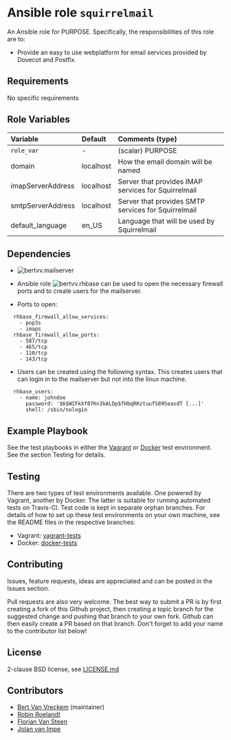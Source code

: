 # Ansible role `squirrelmail`

An Ansible role for PURPOSE. Specifically, the responsibilities of this role are to:

- Provide an easy to use webplatform for email services provided by Dovecot and Postfix.

## Requirements

No specific requirements

## Role Variables


| Variable        | Default | Comments (type)  |
| :---            | :---    | :---             |
| `role_var`      | -       | (scalar) PURPOSE |
| domain          |localhost|How the email domain will be named|
|imapServerAddress|localhost|Server that provides IMAP services for Squirrelmail|
|smtpServerAddress|localhost|Server that provides SMTP services for Squirrelmail|
|default_language |en_US    |Language that will be used by Squirrelmail|


## Dependencies

- ![bertvv.mailserver](https://github.com/bertvv/ansible-role-mailserver)

- Ansible role ![bertvv.rhbase](https://github.com/bertvv/ansible-role-rh-base) can be used to open the necessary firewall ports and to create users for the mailserver.

- Ports to open:

```
  rhbase_firewall_allow_services:
    - pop3s
    - imaps
  rhbase_firewall_allow_ports:
    - 587/tcp
    - 465/tcp
    - 110/tcp
    - 143/tcp
```

- Users can be created using the following syntax.
This creates users that can login in to the mailserver but not into the linux machine.

```
  rhbase_users:
    - name: johndoe
      password: '$6$WIFkXf07Kn3kALDp$fHbqRKztuufS895easdT [...]'
      shell: /sbin/nologin
```


## Example Playbook

See the test playbooks in either the [Vagrant](https://github.com/bertvv/ansible-role-squirrelmail/blob/vagrant-tests/test.yml) or [Docker](https://github.com/bertvv/ansible-role-squirrelmail/blob/docker-tests/test.yml) test environment. See the section Testing for details.

## Testing

There are two types of test environments available. One powered by Vagrant, another by Docker. The latter is suitable for running automated tests on Travis-CI. Test code is kept in separate orphan branches. For details of how to set up these test environments on your own machine, see the README files in the respective branches:

- Vagrant: [vagrant-tests](https://github.com/bertvv/ansible-role-squirrelmail/tree/vagrant-tests)
- Docker: [docker-tests](https://github.com/bertvv/ansible-role-squirrelmail/tree/docker-tests)

## Contributing

Issues, feature requests, ideas are appreciated and can be posted in the Issues section.

Pull requests are also very welcome. The best way to submit a PR is by first creating a fork of this Github project, then creating a topic branch for the suggested change and pushing that branch to your own fork. Github can then easily create a PR based on that branch. Don't forget to add your name to the contributor list below!

## License

2-clause BSD license, see [LICENSE.md](LICENSE.md)

## Contributors

- [Bert Van Vreckem](https://github.com/bertvv/) (maintainer)
- [Robin Roelandt](https://github.com/RobinRoelandt)
- [Florian Van Steen](https://github.com/florianvansteen)
- [Jolan van Impe](https://github.com/jolanvanimpe)
